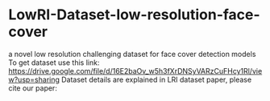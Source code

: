 # LowRI-Dataset-low-resolution-face-cover
a novel low resolution challenging dataset for face cover detection models To get dataset use this link: https://drive.google.com/file/d/16E2baOv_w5h3fXrDNSyVARzCuFHcy1Rl/view?usp=sharing  Dataset details are explained in LRI dataset paper, please cite our paper:
